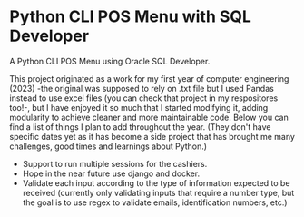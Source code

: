 # Python CLI POS Menu with SQL Developer
A Python CLI POS Menu using Oracle SQL Developer.

This project originated as a work for my first year of computer engineering (2023) -the original was supposed to rely on .txt file but I used Pandas instead to use excel files (you can check that project in my respositores too!-, but I have enjoyed it so much that I started modifying it, adding modularity to achieve cleaner and more maintainable code. Below you can find a list of things I plan to add throughout the year. (They don't have specific dates yet as it has become a side project that has brought me many challenges, good times and learnings about Python.)
  
- Support to run multiple sessions for the cashiers.
- Hope in the near future use django and docker.
- Validate each input according to the type of information expected to be received (currently only validating inputs that require a number type, but the goal is to use regex to validate emails, identification numbers, etc.)
